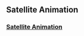 

<h2>
Satellite Animation
</h2>

<h3><a href="https://banugungor.github.io/Coding-Challenges/Html%20-%20Css/Satellite%20Animation/" rel="nofollow">
Satellite Animation
</a></h3>
